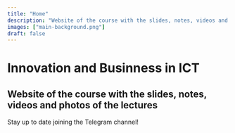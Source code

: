 ```yaml
---
title: "Home"
description: "Website of the course with the slides, notes, videos and photos of the lectures"
images: ["main-background.png"]
draft: false
---
```


# Innovation and Businness in ICT

## Website of the course with the slides, notes, videos and photos of the lectures

Stay up to date joining the Telegram channel!
